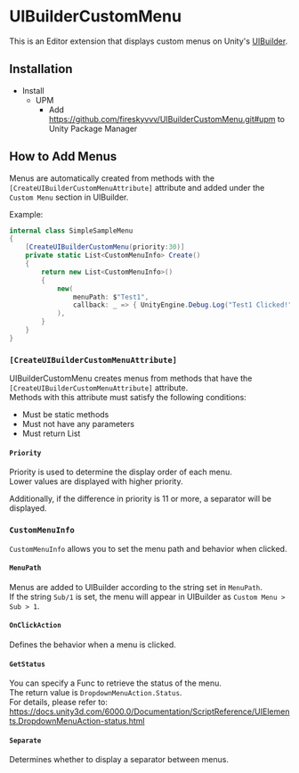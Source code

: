 # UIBuilderCustomMenu

This is an Editor extension that displays custom menus on Unity's [UIBuilder](https://docs.unity3d.com/6000.0/Documentation/Manual/UIB-interface-overview.html).

## Installation

- Install
  - UPM
    - Add https://github.com/fireskyvvv/UIBuilderCustomMenu.git#upm to Unity Package Manager

## How to Add Menus

Menus are automatically created from methods with the `[CreateUIBuilderCustomMenuAttribute]` attribute and added under the `Custom Menu` section in UIBuilder.

Example:
```csharp
internal class SimpleSampleMenu
{
    [CreateUIBuilderCustomMenu(priority:30)]
    private static List<CustomMenuInfo> Create()
    {
        return new List<CustomMenuInfo>()
        {
            new(
                menuPath: $"Test1",
                callback: _ => { UnityEngine.Debug.Log("Test1 Clicked!"); }
            ),
        }
    }
}
```

### `[CreateUIBuilderCustomMenuAttribute]`

UIBuilderCustomMenu creates menus from methods that have the `[CreateUIBuilderCustomMenuAttribute]` attribute.  
Methods with this attribute must satisfy the following conditions:

- Must be static methods
- Must not have any parameters
- Must return List<CustomMenuInfo>

#### `Priority`

Priority is used to determine the display order of each menu.  
Lower values are displayed with higher priority.

Additionally, if the difference in priority is 11 or more, a separator will be displayed.

### `CustomMenuInfo`

`CustomMenuInfo` allows you to set the menu path and behavior when clicked.

#### `MenuPath`

Menus are added to UIBuilder according to the string set in `MenuPath`.  
If the string `Sub/1` is set, the menu will appear in UIBuilder as `Custom Menu > Sub > 1`.

#### `OnClickAction`

Defines the behavior when a menu is clicked.

#### `GetStatus`

You can specify a Func to retrieve the status of the menu.  
The return value is `DropdownMenuAction.Status`.  
For details, please refer to:  
https://docs.unity3d.com/6000.0/Documentation/ScriptReference/UIElements.DropdownMenuAction-status.html

#### `Separate`

Determines whether to display a separator between menus.
